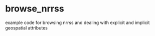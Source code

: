 # browse_nrrss
example code for browsing nrrss and dealing with explicit and implicit geospatial attributes
